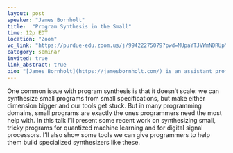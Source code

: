 ```yaml
---
layout: post
speaker: "James Bornholt"
title:  "Program Synthesis in the Small"
time: 12p EDT
location: "Zoom"
vc_link: "https://purdue-edu.zoom.us/j/99422275079?pwd=MUpaYTJVWmNDRUpMOCtWQXZPdWR0Zz09"
category: seminar
invited: true
link_abstract: true
bio: "[James Bornholt](https://jamesbornholt.com/) is an assistant professor of computer science at the University of Texas at Austin. His research is in programming languages and formal methods, with a focus on automated program verification and synthesis, and on their application to systems and architecture."
---
```

One common issue with program synthesis is that it doesn’t scale: we can synthesize small programs from small specifications, but make either dimension bigger and our tools get stuck. But in many programming domains, small programs are exactly the ones programmers need the most help with. In this talk I’ll present some recent work on synthesizing small, tricky programs for quantized machine learning and for digital signal processors. I’ll also show some tools we can give programmers to help them build specialized synthesizers like these.

